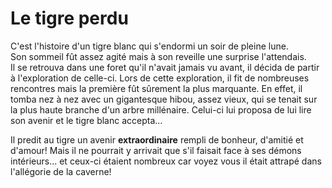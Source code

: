 # Le tigre perdu

C'est l'histoire d'un tigre blanc qui s'endormi un soir de pleine lune.  
Son sommeil fût assez agité mais à son reveille une surprise l'attendais.  
Il se retrouva dans une foret qu'il n'avait jamais vu avant, il décida de partir à l'exploration de celle-ci. Lors de cette exploration, il fit de nombreuses rencontres mais la première fût sûrement la plus marquante. En effet, il tomba nez à nez avec un gigantesque hibou, assez vieux, qui se tenait sur la plus haute branche d'un arbre millénaire. Celui-ci lui proposa de lui lire son avenir et le tigre blanc accepta...

Il predit au tigre un avenir **extraordinaire** rempli de bonheur, d'amitié et d'amour! Mais il ne pourrait y arrivait que s'il faisait face à ses démons intérieurs... et ceux-ci étaient nombreux car voyez vous il était attrapé dans l'allégorie de la caverne!